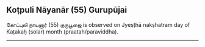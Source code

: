 ## Koṭpuli Nāyanār (55) Gurupūjai
கோட்புலி நாயனார் (55) குருபூஜை is observed on Jyeṣṭhā nakṣhatram day of Kaṭakaḥ (solar) month (praatah/paraviddha).



---
